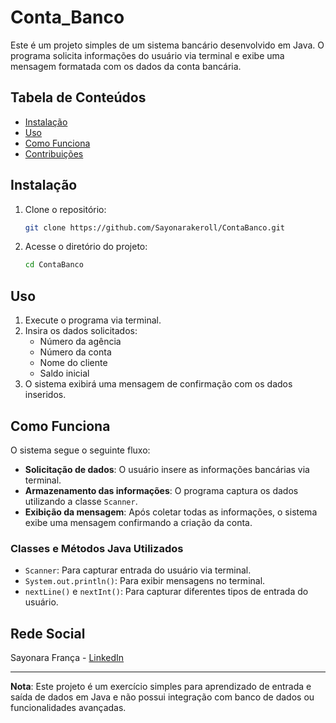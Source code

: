 # Conta_Banco

Este é um projeto simples de um sistema bancário desenvolvido em Java. O programa solicita informações do usuário via terminal e exibe uma mensagem formatada com os dados da conta bancária.

## Tabela de Conteúdos
- [Instalação](#instalação)
- [Uso](#uso)
- [Como Funciona](#como-funciona)
- [Contribuições](#contribuições)

## Instalação

1. Clone o repositório:
    ```bash
    git clone https://github.com/Sayonarakeroll/ContaBanco.git
    ```

2. Acesse o diretório do projeto:
    ```bash
    cd ContaBanco
    ```

## Uso

1. Execute o programa via terminal.
2. Insira os dados solicitados:
   - Número da agência
   - Número da conta
   - Nome do cliente
   - Saldo inicial
3. O sistema exibirá uma mensagem de confirmação com os dados inseridos.

## Como Funciona

O sistema segue o seguinte fluxo:

- **Solicitação de dados**: O usuário insere as informações bancárias via terminal.
- **Armazenamento das informações**: O programa captura os dados utilizando a classe `Scanner`.
- **Exibição da mensagem**: Após coletar todas as informações, o sistema exibe uma mensagem confirmando a criação da conta.

### Classes e Métodos Java Utilizados

- `Scanner`: Para capturar entrada do usuário via terminal.
- `System.out.println()`: Para exibir mensagens no terminal.
- `nextLine()` e `nextInt()`: Para capturar diferentes tipos de entrada do usuário.

## Rede Social

Sayonara França - [LinkedIn](https://www.linkedin.com/in/sayonara-frança/)


---

**Nota**: Este projeto é um exercício simples para aprendizado de entrada e saída de dados em Java e não possui integração com banco de dados ou funcionalidades avançadas.
